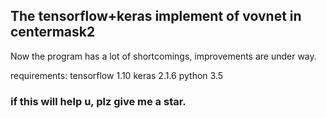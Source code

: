 ## The tensorflow+keras implement of vovnet in centermask2 
Now the program has a lot of shortcomings, improvements are under way.

requirements:
  tensorflow 1.10
  keras 2.1.6
  python 3.5
  
### if this will help u, plz give me a star.
